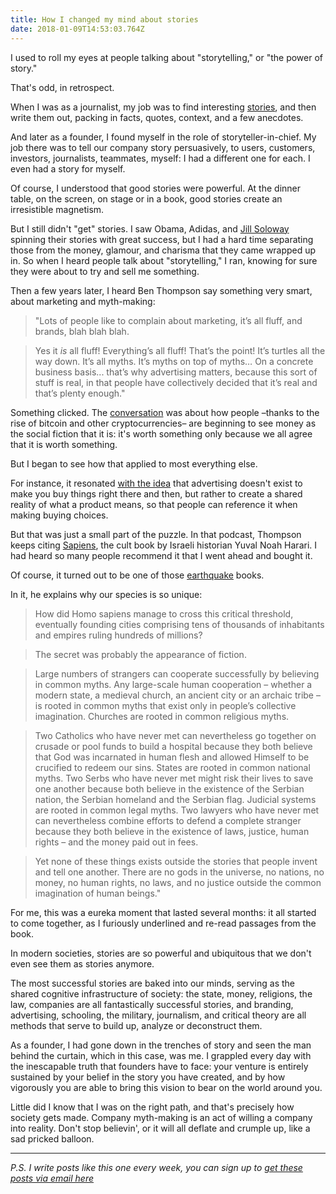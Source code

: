 ```yaml
---
title: How I changed my mind about stories
date: 2018-01-09T14:53:03.764Z
---
```

I used to roll my eyes at people talking about "storytelling," or "the power of story." 

<!--more-->

That's odd, in retrospect. 

When I was as a journalist, my job was to find interesting [stories](http://davideberretta.tumblr.com/writings), and then write them out, packing in facts, quotes, context, and a few anecdotes.  

And later as a founder, I found myself in the role of storyteller-in-chief. My job there was to tell our company story persuasively, to users, customers, investors, journalists, teammates, myself: I had a different one for each. I even had a story for myself. 

Of course, I understood that good stories were powerful. At the dinner table, on the screen, on stage or in a book, good stories create an irresistible magnetism.  

But I still didn't "get" stories. I saw Obama, Adidas, and [Jill Soloway](https://www.newyorker.com/magazine/2015/12/14/dolls-and-feelings) spinning their stories with great success, but I had a hard time separating those from the money, glamour, and charisma that they came wrapped up in. So when I heard people talk about "storytelling," I ran, knowing for sure they were about to try and sell me something.  

Then a few years later, I heard Ben Thompson say something very smart, about marketing and myth-making:

>"Lots of people like to complain about marketing, it’s all fluff, and brands, blah blah blah. 

>Yes it *is* all fluff! Everything’s all fluff! That’s the point! It’s turtles all the way down. It’s all myths. It’s myths on top of myths… On a concrete business basis... that’s why advertising matters, because this sort of stuff is real, in that people have collectively decided that it’s real and that’s plenty enough."

Something clicked. The [conversation](https://soundcloud.com/exponentfm/episode-116-blockchain-2#t=11m32s) was about how people –thanks to the rise of bitcoin and other cryptocurrencies– are beginning to see money as the social fiction that it is: it's worth something only because we all agree that it is worth something.   

But I began to see how that applied to most everything else. 

For instance, it resonated [with the idea](http://www.meltingasphalt.com/ads-dont-work-that-way/) that advertising doesn't exist to make you buy things right there and then, but rather to create a shared reality of what a product means, so that people can reference it when making buying choices. 

But that was just a small part of the puzzle. In that podcast, Thompson keeps citing [Sapiens](https://www.amazon.com/dp/B00ICN066A/), the cult book by Israeli historian Yuval Noah Harari. I had heard so many people recommend it that I went ahead and bought it.

Of course, it turned out to be one of those [earthquake](http://marginalrevolution.com/marginalrevolution/2007/11/view-quake-read.html) books.

In it, he explains why our species is so unique:

>How did Homo sapiens manage to cross this critical threshold, eventually founding cities comprising tens of thousands of inhabitants and empires ruling hundreds of millions? 

>The secret was probably the appearance of fiction. 

>Large numbers of strangers can cooperate successfully by believing in common myths. Any large-scale human cooperation – whether a modern state, a medieval church, an ancient city or an archaic tribe – is rooted in common myths that exist only in people’s collective imagination. Churches are rooted in common religious myths. 

>Two Catholics who have never met can nevertheless go together on crusade or pool funds to build a hospital because they both believe that God was incarnated in human flesh and allowed Himself to be crucified to redeem our sins. States are rooted in common national myths. Two Serbs who have never met might risk their lives to save one another because both believe in the existence of the Serbian nation, the Serbian homeland and the Serbian flag. Judicial systems are rooted in common legal myths. Two lawyers who have never met can nevertheless combine efforts to defend a complete stranger because they both believe in the existence of laws, justice, human rights – and the money paid out in fees. 

>Yet none of these things exists outside the stories that people invent and tell one another. There are no gods in the universe, no nations, no money, no human rights, no laws, and no justice outside the common imagination of human beings."

For me, this was a eureka moment that lasted several months: it all started to come together, as I furiously underlined and re-read passages from the book. 

In modern societies, stories are so powerful and ubiquitous that we don't even see them as stories anymore. 

The most successful stories are baked into our minds, serving as the shared cognitive infrastructure of society: the state, money, religions, the law, companies are all fantastically successful stories, and branding, advertising, schooling, the military, journalism, and critical theory are all methods that serve to build up, analyze or deconstruct them. 

As a founder, I had gone down in the trenches of story and seen the man behind the curtain, which in this case, was me. I grappled every day with the inescapable truth that founders have to face: your venture is entirely sustained by your belief in the story you have created, and by how vigorously you are able to bring this vision to bear on the world around you. 

Little did I know that I was on the right path, and that's precisely how society gets made. Company myth-making is an act of willing a company into reality. Don't stop believin', or it will all deflate and crumple up, like a sad pricked balloon.


----
*P.S. I write posts like this one every week, you can sign up to [get these posts via email here](http://fleisure.us6.list-manage2.com/subscribe?u=1b57ff432660d827a9445f307&id=db415544cc)*